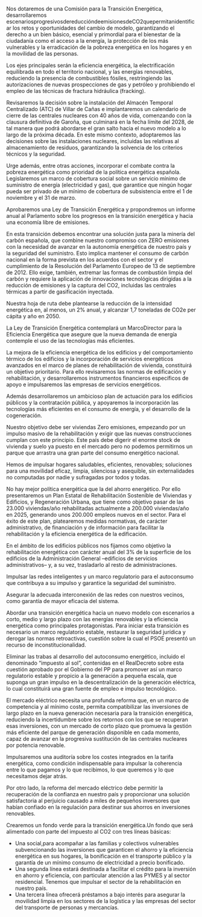 
Nos dotaremos de una Comisión para la Transición Energética, desarrollaremos
escenariosprogresivosdereduccióndeemisionesdeCO2quepermitanidentificar
los retos y oportunidades del cambio de modelo, garantizando el derecho a un
bien básico, esencial y primordial para el bienestar de la ciudadanía como el
acceso a la energía, la protección de los más vulnerables y la erradicación de la
pobreza energética en los hogares y en la movilidad de las personas.

Los ejes principales serán la eficiencia energética, la electrificación equilibrada
en todo el territorio nacional, y las energías renovables, reduciendo la
presencia de combustibles fósiles, restringiendo las autorizaciones de nuevas
prospecciones de gas y petróleo y prohibiendo el empleo de las técnicas de
fractura hidráulica (fracking).

Revisaremos la decisión sobre la instalación del Almacén Temporal Centralizado
(ATC) de Villar de Cañas e implantaremos un calendario de cierre de las
centrales nucleares con 40 años de vida, comenzando con la clausura definitiva
de Garoña, que culminará en la fecha límite del 2028, de tal manera que podrá
abordarse el gran salto hacia el nuevo modelo a lo largo de la próxima década.
En este mismo contexto, adoptaremos las decisiones sobre las instalaciones
nucleares, incluidas las relativas al almacenamiento de residuos, garantizando
la solvencia de los criterios técnicos y la seguridad.

Urge además, entre otras acciones, incorporar el combate contra la pobreza
energética como prioridad de la política energética española. Legislaremos
un marco de cobertura social sobre un servicio mínimo de suministro de
energía (electricidad y gas), que garantice que ningún hogar pueda ser
privado de un mínimo de cobertura de subsistencia entre el 1 de noviembre
y el 31 de marzo.

Aprobaremos una Ley de Transición Energética y propondremos un informe
anual al Parlamento sobre los progresos en la transición energética y hacia una
economía libre de emisiones.

En esta transición debemos encontrar una solución justa para la minería del carbón
española, que combine nuestro compromiso con ZERO emisiones con la necesidad
de avanzar en la autonomía energética de nuestro país y la seguridad del suministro.
Esto implica mantener el consumo de carbón nacional en la forma prevista en
los acuerdos con el sector y el cumplimiento de la Resolución del Parlamento
Europeo de 13 de septiembre de 2012. Ello exige, también, extremar las formas
de combustión limpia del carbón y requiere la aplicación de innovaciones
tecnológicas dirigidas a la reducción de emisiones y la captura del CO2, incluidas
las centrales térmicas a partir de gasificación inyectada.

Nuestra hoja de ruta debe plantearse la reducción de la intensidad energética
en, al menos, un 2% anual, y alcanzar 1,7 toneladas de CO2e per cápita y año en
2050.

La Ley de Transición Energética contemplará un MarcoDirector para la Eficiencia
Energética que asegure que la nueva demanda de energía contemple el uso de
las tecnologías más eficientes.

La mejora de la eficiencia energética de los edificios y del comportamiento térmico
de los edificios y la incorporación de servicios energéticos avanzados en el marco de
planes de rehabilitación de vivienda, constituirá un objetivo prioritario.
Para ello revisaremos las normas de edificación y rehabilitación, y
desarrollaremos instrumentos financieros específicos de apoyo e impulsaremos
las empresas de servicios energéticos.

Además desarrollaremos un ambicioso plan de actuación para los edificios
públicos y la contratación pública, y apoyaremos la incorporación las tecnologías
más eficientes en el consumo de energía, y el desarrollo de la cogeneración.

Nuestro objetivo debe ser viviendas Zero emisiones, empezando por un impulso
masivo de la rehabilitación y exigir que las nuevas construcciones cumplan con
este principio. Este país debe digerir el enorme stock de vivienda y suelo ya
puesto en el mercado pero no podemos permitirnos un parque que arrastra una
gran parte del consumo energético nacional.

Hemos de impulsar hogares saludables, eficientes, renovables; soluciones
para una movilidad eficaz, limpia, silenciosa y asequible, sin externalidades no
computadas por nadie y sufragadas por todos y todas.

No hay mejor política energética que la del ahorro energético. Por ello
presentaremos un Plan Estatal de Rehabilitación Sostenible de Viviendas y
Edificios, y Regeneración Urbana, que tiene como objetivo pasar de las 23.000
viviendas/año rehabilitadas actualmente a 200.000 viviendas/año en 2025,
generando unos 200.000 empleos nuevos en el sector. Para el éxito de este plan,
platearemos medidas normativas, de carácter administrativo, de financiación
y de información para facilitar la rehabilitación y la eficiencia energética de la
edificación.

En el ámbito de los edificios públicos nos fijamos como objetivo la rehabilitación
energética con carácter anual del 3% de la superficie de los edificios de la
Administración General –edificios de servicios administrativos– y, a su vez,
trasladarlo al resto de administraciones.

Impulsar las redes inteligentes y un marco regulatorio para el autoconsumo
que contribuya a su impulso y garantice la seguridad del suministro.

Asegurar la adecuada interconexión de las redes con nuestros vecinos, como
garantía de mayor eficacia del sistema.

Abordar una transición energética hacia un nuevo modelo con escenarios a
corto, medio y largo plazo con las energías renovables y la eficiencia energética
como principales protagonistas. Para iniciar esta transición es necesario
un marco regulatorio estable, restaurar la seguridad jurídica y derogar las
normas retroactivas, cuestión sobre la cual el PSOE presentó un recurso de
inconstitucionalidad.

Eliminar las trabas al desarrollo del autoconsumo energético, incluido el
denominado “impuesto al sol”, contenidas en el RealDecreto sobre esta cuestión
aprobado por el Gobierno del PP para promover así un marco regulatorio estable
y propicio a la generación a pequeña escala, que suponga un gran impulso en la
descentralización de la generación eléctrica, lo cual constituirá una gran fuente
de empleo e impulso tecnológico.

El mercado eléctrico necesita una profunda reforma que, en un marco de
competencia y al mínimo coste, permita compatibilizar las inversiones de largo
plazo en la nueva generación necesaria para la transición energética, reduciendo
la incertidumbre sobre los retornos con los que se recuperan esas inversiones,
con un mercado de corto plazo que promueva la gestión más eficiente del parque
de generación disponible en cada momento, capaz de avanzar en la progresiva
sustitución de las centrales nucleares por potencia renovable.

Impulsaremos una auditoría sobre los costes integrados en la tarifa energética,
como condición indispensable para impulsar la coherencia entre lo que pagamos
y lo que recibimos, lo que queremos y lo que necesitamos dejar atrás.

Por otro lado, la reforma del mercado eléctrico debe permitir la recuperación
de la confianza en nuestro país y proporcionar una solución satisfactoria al
perjuicio causado a miles de pequeños inversores que habían confiado en la
regulación para destinar sus ahorros en inversiones renovables.

Crearemos un fondo verde para la transición energética.Un fondo que será alimentado
con parte del impuesto al CO2 con tres líneas básicas:

- 	Una social,para acompañar a las familias y colectivos vulnerables subvencionando
las inversiones que garanticen el ahorro y la eficiencia energética en sus
hogares, la bonificación en el transporte público y la garantía de un mínimo
consumo de electricidad a precio bonificado.
- 	Una segunda línea estará destinada a facilitar el crédito para la inversión en
ahorro y eficiencia, con particular atención a las PYMES y al sector residencial.
Tenemos que impulsar el sector de la rehabilitación en nuestro país.
- 	Una tercera línea ofrecerá préstamos a bajo interés para asegurar la movilidad
limpia en los sectores de la logística y las empresas del sector del transporte de
personas y mercancías.
